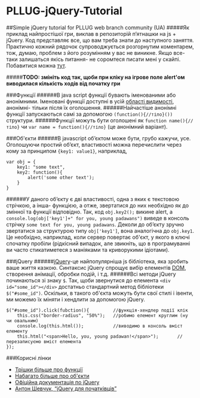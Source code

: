 # PLLUG-jQuery-Tutorial
##Simple jQuery tutorial for PLLUG web branch community (UA)
#####Як приклад найпростішої гри, виклав в репозиторій п’ятнашки на js + jQuery. Код представляє все, що вам треба знати до наступного заняття. Практично кожний рядочок супроводжується розгорнутим коментарем, тож, думаю, проблем з його розумінням у вас не виникне. Якщо все-таки залишаться якісь питання- не соромтеся писати мені у скайпі. Побавитися можна [тут](http://jsbin.com/xizututejo/1/).

#####**TODO: змініть код так, щоби при кліку на ігрове поле alert'ом виводилася кількість ходів від початку гри**

###Функції
######В java script функції бувають іменованими або анонімними. Іменовані функції доступні в усій [області видимості](https://ru.wikipedia.org/wiki/%D0%9E%D0%B1%D0%BB%D0%B0%D1%81%D1%82%D1%8C_%D0%B2%D0%B8%D0%B4%D0%B8%D0%BC%D0%BE%D1%81%D1%82%D0%B8), анонімні- тільки після їх оголошення. ######Найчастіше анонімні функції запускаються самі за допомогою `(function(){//тіло}())` структури.
######Функції можуть бути оголошені як `function name(){//тіло}` чи `var name = function(){//тіло}` (це анонімний варіант). 

###Об'єкти
######В javascript об’єктом може бути, грубо кажучи, усе. Оголошуючи простий об’єкт, властивості можна перечислити через кому за принципом `{key1: value1}`, наприклад,
```
var obj = {
	key1: "some text",
	key2: function(){
		alert('some other text');
	}
}
```
######У даного об’єкту є дві властивості, одна з яких є текстовою стрічкою, а інша- функцією, а отже, звертатися до них необхідно як до змінної та функції відповідно. Так, код `obj.key2();` викине alert, а `console.log(obj['key1']+" for you, young padawans")` виведе в консоль стрічку `some text for you, young padawans`. Деколи до об’єкту зручно звертатися за структурою типу `obj['key1']`, вона аналогічна до `obj.key1`. Це необхідно, наприклад, коли сервер повертає об'єкт, у якого в ключі спочатку пробіли (рідкісний випадок, але звикніть, що в програмуванні ви часто стикатиметеся з маніяками та криворукими ідіотами). 

###jQuery
######[jQuery](http://jquery.com/)-це найпопулярніша js бібліотека, яка зробить ваше життя казкою. Синтаксис jQuery спрощує вибір елементів [DOM](https://ru.wikipedia.org/wiki/Document_Object_Model), створення анімації, обробки подій, і т.д.
######Всі методи jQuery починаються зі знаку `$`. Так, щоби звернутися до елемента `<div id="some_id"></div>` достатньо стандартний метод бібліотеки `$("#some_id")`. Оскільки, в такого об'єкта можуть бути свої стилі і івенти, ми можемо їх міняти і хендлити за допомогою jQuery.
```
$("#some_id").click(fubction(){			//функція-хендлер події клік
	this.css("border-radius", "50%");	//робимо елемент круглим (ну чи овальним)
	console.log(this.html());			//виводимо в консоль вміст елементу
	this.html("<span>Hello, you, young padawan!</span>");		//перезаписуємо вміст елемента
});
```

###Корисні лінки
* [Трішки більше про функції](http://javascript.ru/basic/functions) 
* [Набагато більше про об'єкти](http://javascript.ru/tutorial/object/intro)
* [Офіційна документація по jQuery](http://api.jquery.com/)
* [Антон Шевчук, “jQuery для початківців”](http://anton.shevchuk.name/jquery-book/)